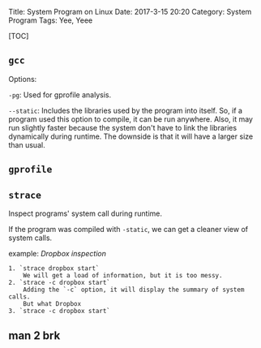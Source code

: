 Title: System Program on Linux
Date: 2017-3-15 20:20
Category: System Program
Tags: Yee, Yeee

[TOC]

## `gcc`

Options:

`-pg`: Used for gprofile analysis.

`--static`: Includes the libraries used by the program into itself. So, if a program used this option to compile, it can be run anywhere. Also, it may run slightly faster because the system don't have to link the libraries dynamically during runtime. The downside is that it will have a larger size than usual.

## `gprofile`


## `strace`

Inspect programs' system call during runtime.

If the program was compiled with `-static`, we can get a cleaner view of system calls.

example: *Dropbox inspection*

    1. `strace dropbox start`
        We will get a load of information, but it is too messy.
    2. `strace -c dropbox start`
        Adding the `-c` option, it will display the summary of system calls.
        But what Dropbox
    3. `strace -c dropbox start`


## man 2 brk
